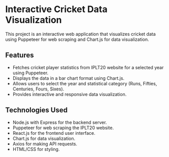 # Interactive Cricket Data Visualization

This project is an interactive web application that visualizes cricket data using Puppeteer for web scraping and Chart.js for data visualization.

## Features

- Fetches cricket player statistics from IPLT20 website for a selected year using Puppeteer.
- Displays the data in a bar chart format using Chart.js.
- Allows users to select the year and statistical category (Runs, Fifties, Centuries, Fours, Sixes).
- Provides interactive and responsive data visualization.

## Technologies Used

- Node.js with Express for the backend server.
- Puppeteer for web scraping the IPLT20 website.
- React.js for the frontend user interface.
- Chart.js for data visualization.
- Axios for making API requests.
- HTML/CSS for styling.
